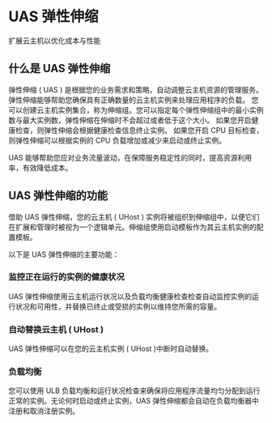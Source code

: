 # UAS 弹性伸缩

扩展云主机以优化成本与性能

## 什么是 UAS 弹性伸缩

弹性伸缩 ( UAS ) 是根据您的业务需求和策略，自动调整云主机资源的管理服务。弹性伸缩能够帮助您确保具有正确数量的云主机实例来处理应用程序的负载。
您可以创建云主机实例集合，称为伸缩组。您可以指定每个弹性伸缩组中的最小实例数与最大实例数，弹性伸缩在伸缩时不会超过或者低于这个大小。
如果您开启健康检查，则弹性伸缩会根据健康检查信息终止实例。
如果您开启 CPU 目标检查，则弹性伸缩可以根据实例的 CPU 负载增加或减少来启动或终止实例。

UAS 能够帮助您应对业务流量波动，在保障服务稳定性的同时，提高资源利用率，有效降低成本。

## UAS 弹性伸缩的功能

借助 UAS 弹性伸缩，您的云主机 ( UHost ) 实例将被组织到伸缩组中，以便它们在扩展和管理时被视为一个逻辑单元。伸缩组使用启动模板作为其云主机实例的配置模板。

以下是 UAS 弹性伸缩的主要功能：

### 监控正在运行的实例的健康状况
UAS 弹性伸缩使用云主机运行状况以及负载均衡健康检查检查自动监控实例的运行状况和可用性，并替换已终止或受损的实例以维持您所需的容量。

### 自动替换云主机 ( UHost )
UAS 弹性伸缩可以在您的云主机实例 ( UHost )中断时自动替换。

### 负载均衡
您可以使用 ULB 负载均衡和运行状况检查来确保将应用程序流量均匀分配到运行正常的实例。无论何时启动或终止实例，UAS 弹性伸缩都会自动在负载均衡器中注册和取消注册实例。

